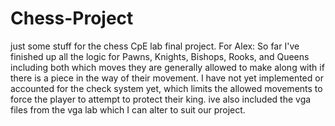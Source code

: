# Chess-Project
just some stuff for the chess CpE lab final project.
For Alex: So far I've finished up all the logic for Pawns, Knights, Bishops, Rooks, and Queens including both which moves they are generally allowed to make along with if there is a piece in the way of their movement.
I have not yet implemented or accounted for the check system yet, which limits the allowed movements to force the player to attempt to protect their king.
ive also included the vga files from the vga lab which I can alter to suit our project.
